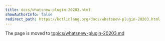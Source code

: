```yaml
---
title: docs/whatsnew-plugin-20203.html
showAuthorInfo: false
redirect_path: https://kotlinlang.org/docs/whatsnew-plugin-20203.html
---
```


The page is moved to [topics/whatsnew-plugin-20203.md](docs/topics/whatsnew-plugin-20203.md)

